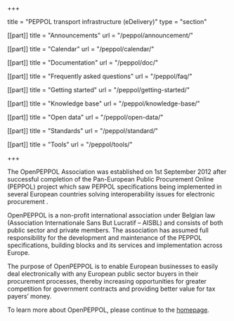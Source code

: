 +++

title = "PEPPOL transport infrastructure (eDelivery)"
type = "section"

[[part]]
title = "Announcements"
url = "/peppol/announcement/"

[[part]]
title = "Calendar"
url = "/peppol/calendar/"

[[part]]
title = "Documentation"
url = "/peppol/doc/"

[[part]]
title = "Frequently asked questions"
url = "/peppol/faq/"

[[part]]
title = "Getting started"
url = "/peppol/getting-started/"

[[part]]
title = "Knowledge base"
url = "/peppol/knowledge-base/"

[[part]]
title = "Open data"
url = "/peppol/open-data/"

[[part]]
title = "Standards"
url = "/peppol/standard/"

[[part]]
title = "Tools"
url = "/peppol/tools/"

+++

The OpenPEPPOL Association was established on 1st September 2012 after successful completion of the Pan-European Public Procurement Online (PEPPOL) project which saw PEPPOL specifications being implemented in several European countries solving interoperability issues for electronic procurement .

OpenPEPPOL is a non-profit international association under Belgian law (Association Internationale Sans But Lucratif – AISBL) and consists of both public sector and private members. The association has assumed full responsibility for the development and maintenance of the PEPPOL specifications, building blocks and its services and implementation across Europe.

The purpose of OpenPEPPOL is to enable European businesses to easily deal electronically with any European public sector buyers in their procurement processes, thereby increasing opportunities for greater competition for government contracts and providing better value for tax payers’ money.

To learn more about OpenPEPPOL, please continue to the [homepage](http://www.peppol.eu/).
